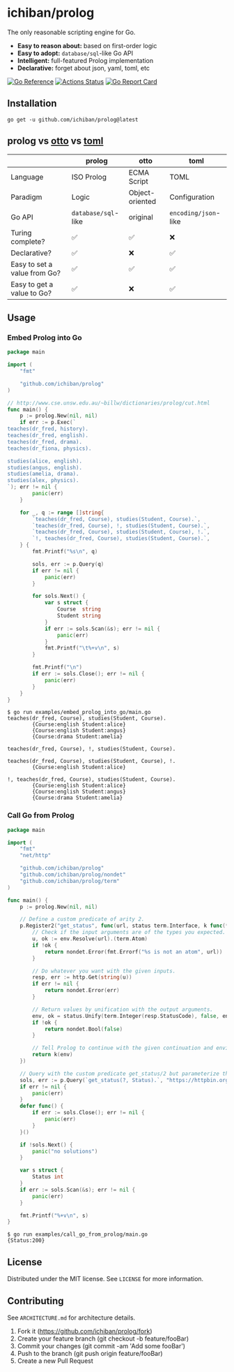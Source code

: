 # ichiban/prolog

The only reasonable scripting engine for Go.

- **Easy to reason about:** based on first-order logic
- **Easy to adopt:** `database/sql`-like Go API
- **Intelligent:** full-featured Prolog implementation
- **Declarative:** forget about json, yaml, toml, etc

[![Go Reference](https://pkg.go.dev/badge/github.com/ichiban/prolog.svg)](https://pkg.go.dev/github.com/ichiban/prolog)
[![Actions Status](https://github.com/ichiban/prolog/actions/workflows/go.yml/badge.svg)](https://github.com/ichiban/prolog/actions)
[![Go Report Card](https://goreportcard.com/badge/github.com/ichiban/prolog)](https://goreportcard.com/report/github.com/ichiban/prolog)

## Installation

```console
go get -u github.com/ichiban/prolog@latest
```

## **prolog** vs [otto](https://github.com/robertkrimen/otto) vs [toml](https://github.com/BurntSushi/toml)

|                              | **prolog**          | otto            | toml                 |
| ---------------------------- | ------------------- | --------------- | -------------------- |
| Language                     | ISO Prolog          | ECMA Script     | TOML                 |
| Paradigm                     | Logic               | Object-oriented | Configuration        |
| Go API                       | `database/sql`-like | original        | `encoding/json`-like |
| Turing complete?             | ✅                  | ✅              | ❌                   |
| Declarative?                 | ✅                  | ❌              | ✅                   |
| Easy to set a value from Go? | ✅                  | ✅              | ✅                   |
| Easy to get a value to Go?   | ✅                  | ❌              | ✅                   |

## Usage

### Embed Prolog into Go

```go
package main

import (
	"fmt"

	"github.com/ichiban/prolog"
)

// http://www.cse.unsw.edu.au/~billw/dictionaries/prolog/cut.html
func main() {
	p := prolog.New(nil, nil)
	if err := p.Exec(`
teaches(dr_fred, history).
teaches(dr_fred, english).
teaches(dr_fred, drama).
teaches(dr_fiona, physics).

studies(alice, english).
studies(angus, english).
studies(amelia, drama).
studies(alex, physics).
`); err != nil {
		panic(err)
	}

	for _, q := range []string{
		`teaches(dr_fred, Course), studies(Student, Course).`,
		`teaches(dr_fred, Course), !, studies(Student, Course).`,
		`teaches(dr_fred, Course), studies(Student, Course), !.`,
		`!, teaches(dr_fred, Course), studies(Student, Course).`,
	} {
		fmt.Printf("%s\n", q)

		sols, err := p.Query(q)
		if err != nil {
			panic(err)
		}

		for sols.Next() {
			var s struct {
				Course  string
				Student string
			}
			if err := sols.Scan(&s); err != nil {
				panic(err)
			}
			fmt.Printf("\t%+v\n", s)
		}

		fmt.Printf("\n")
		if err := sols.Close(); err != nil {
			panic(err)
		}
	}
}
```

```console
$ go run examples/embed_prolog_into_go/main.go 
teaches(dr_fred, Course), studies(Student, Course).
        {Course:english Student:alice}
        {Course:english Student:angus}
        {Course:drama Student:amelia}

teaches(dr_fred, Course), !, studies(Student, Course).

teaches(dr_fred, Course), studies(Student, Course), !.
        {Course:english Student:alice}

!, teaches(dr_fred, Course), studies(Student, Course).
        {Course:english Student:alice}
        {Course:english Student:angus}
        {Course:drama Student:amelia}

```

### Call Go from Prolog

```go
package main

import (
	"fmt"
	"net/http"

	"github.com/ichiban/prolog"
	"github.com/ichiban/prolog/nondet"
	"github.com/ichiban/prolog/term"
)

func main() {
	p := prolog.New(nil, nil)

	// Define a custom predicate of arity 2.
	p.Register2("get_status", func(url, status term.Interface, k func(*term.Env) *nondet.Promise, env *term.Env) *nondet.Promise {
		// Check if the input arguments are of the types you expected.
		u, ok := env.Resolve(url).(term.Atom)
		if !ok {
			return nondet.Error(fmt.Errorf("%s is not an atom", url))
		}

		// Do whatever you want with the given inputs.
		resp, err := http.Get(string(u))
		if err != nil {
			return nondet.Error(err)
		}

		// Return values by unification with the output arguments.
		env, ok = status.Unify(term.Integer(resp.StatusCode), false, env)
		if !ok {
			return nondet.Bool(false)
		}

		// Tell Prolog to continue with the given continuation and environment.
		return k(env)
	})

	// Query with the custom predicate get_status/2 but parameterize the first argument.
	sols, err := p.Query(`get_status(?, Status).`, "https://httpbin.org/status/200")
	if err != nil {
		panic(err)
	}
	defer func() {
		if err := sols.Close(); err != nil {
			panic(err)
		}
	}()

	if !sols.Next() {
		panic("no solutions")
	}

	var s struct {
		Status int
	}
	if err := sols.Scan(&s); err != nil {
		panic(err)
	}

	fmt.Printf("%+v\n", s)
}
```

```console
$ go run examples/call_go_from_prolog/main.go 
{Status:200}
```

## License

Distributed under the MIT license. See `LICENSE` for more information.

## Contributing

See `ARCHITECTURE.md` for architecture details.

1. Fork it (https://github.com/ichiban/prolog/fork)
1. Create your feature branch (git checkout -b feature/fooBar)
1. Commit your changes (git commit -am 'Add some fooBar')
1. Push to the branch (git push origin feature/fooBar)
1. Create a new Pull Request
